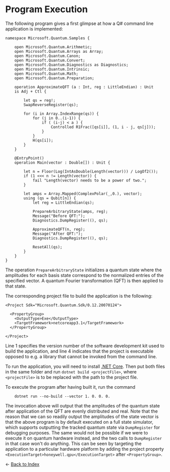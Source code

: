 # Program Execution

The following program gives a first glimpse at how a Q# command line application is implemented: 
```qsharp
namespace Microsoft.Quantum.Samples {
    
    open Microsoft.Quantum.Arithmetic; 
    open Microsoft.Quantum.Arrays as Array; 
    open Microsoft.Quantum.Canon;
    open Microsoft.Quantum.Convert;
    open Microsoft.Quantum.Diagnostics as Diagnostics; 
    open Microsoft.Quantum.Intrinsic;
    open Microsoft.Quantum.Math;
    open Microsoft.Quantum.Preparation; 

    operation ApproximateQFT (a : Int, reg : LittleEndian) : Unit 
    is Adj + Ctl {
        
        let qs = reg!;        
        SwapReverseRegister(qs);
        
        for (i in Array.IndexRange(qs)) {
            for (j in 0..(i-1)) {
                if ( (i-j) < a ) {
                    Controlled R1Frac([qs[i]], (1, i - j, qs[j]));
                }
            }
            H(qs[i]);
        }
    }

    @EntryPoint() 
    operation Main(vector : Double[]) : Unit {

        let n = Floor(Log(IntAsDouble(Length(vector))) / LogOf2());
        if (1 <<< n != Length(vector)) {
            fail "Length(vector) needs to be a power of two.";
        }

        let amps = Array.Mapped(ComplexPolar(_,0.), vector);
        using (qs = Qubit[n]) {
            let reg = LittleEndian(qs);

            PrepareArbitraryState(amps, reg); 
            Message("Before QFT:");
            Diagnostics.DumpRegister((), qs);

            ApproximateQFT(n, reg); 
            Message("After QFT:");
            Diagnostics.DumpRegister((), qs);

            ResetAll(qs);
        }
    }
}
```

The operation `PrepareArbitraryState` initializes a quantum state where the amplitudes for each basis state correspond to the normalized entries of the specified vector. A quantum Fourier transformation (QFT) is then applied to that state.

The corresponding project file to build the application is the following: 
```
<Project Sdk="Microsoft.Quantum.Sdk/0.12.20070124"> 

  <PropertyGroup>
    <OutputType>Exe</OutputType> 
    <TargetFramework>netcoreapp3.1</TargetFramework>
  </PropertyGroup>

</Project>

```

Line 1 specifies the version number of the software development kit used to build the application, and line 4 indicates that the project is executable opposed to e.g. a library that cannot be invoked from the command line.

To run the application, you will need to install [.NET Core](https://docs.microsoft.com/dotnet/core/install/). Then put both files in the same folder and run `dotnet build <projectFile>`, where `<projectFile>` is to be replaced with the path to the project file. 

To execute the program after having built it, run the command
```
    dotnet run --no-build --vector 1. 0. 0. 0.
```
The invocation above will output that the amplitudes of the quantum state after application of the QFT are evenly distributed and real. Note that the reason that we can so readily output the amplitudes of the state vector is that the above program is by default executed on a full state simulator, which supports outputting the tracked quantum state via `DumpRegister` for debugging purposes. The same would not be possible if we were to execute it on quantum hardware instead, and the two calls to `DumpRegister` in that case won't do anything. This can be seen by targeting the application to a particular hardware platform by adding the project property `<ExecutionTarget>honeywell.qpu</ExecutionTarget>` after `<PropertyGroup>`.


← [Back to Index](https://github.com/microsoft/qsharp-language/tree/main/Specifications/Language#index)